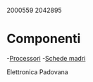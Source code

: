 2000559
2042895

# Componenti
-[Processori](./componenti/processori.md)
-[Schede madri](./componenti/schede_madri.md)

Elettronica Padovana